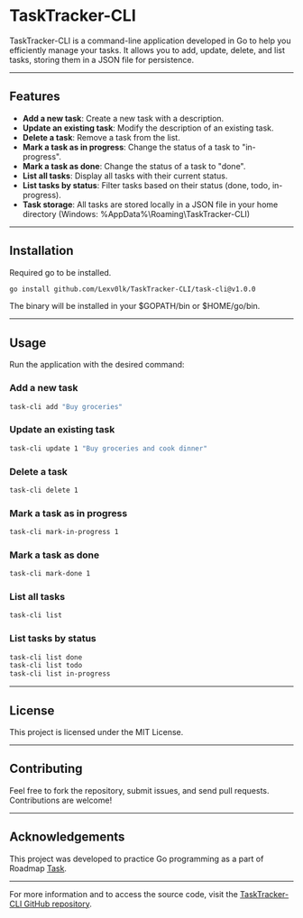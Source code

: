 # TaskTracker-CLI

TaskTracker-CLI is a command-line application developed in Go to help you efficiently manage your tasks. It allows you to add, update, delete, and list tasks, storing them in a JSON file for persistence.

---

## Features

* **Add a new task**: Create a new task with a description.
* **Update an existing task**: Modify the description of an existing task.
* **Delete a task**: Remove a task from the list.
* **Mark a task as in progress**: Change the status of a task to "in-progress".
* **Mark a task as done**: Change the status of a task to "done".
* **List all tasks**: Display all tasks with their current status.
* **List tasks by status**: Filter tasks based on their status (done, todo, in-progress).
* **Task storage**: All tasks are stored locally in a JSON file in your home directory (Windows: %AppData%\Roaming\TaskTracker-CLI)
---

## Installation

Required go to be installed.

   ```bash
   go install github.com/Lexv0lk/TaskTracker-CLI/task-cli@v1.0.0
   ```

The binary will be installed in your $GOPATH/bin or $HOME/go/bin.

---

## Usage

Run the application with the desired command:

### Add a new task

```bash
task-cli add "Buy groceries"
```

### Update an existing task

```bash
task-cli update 1 "Buy groceries and cook dinner"
```

### Delete a task

```bash
task-cli delete 1
```

### Mark a task as in progress

```bash
task-cli mark-in-progress 1
```

### Mark a task as done

```bash
task-cli mark-done 1
```

### List all tasks

```bash
task-cli list
```

### List tasks by status

```bash
task-cli list done
task-cli list todo
task-cli list in-progress
```

---

## License

This project is licensed under the MIT License.

---

## Contributing

Feel free to fork the repository, submit issues, and send pull requests. Contributions are welcome!

---

## Acknowledgements

This project was developed to practice Go programming as a part of Roadmap [Task](https://roadmap.sh/projects/task-tracker).

---

For more information and to access the source code, visit the [TaskTracker-CLI GitHub repository](https://github.com/Lexv0lk/TaskTracker-CLI).
